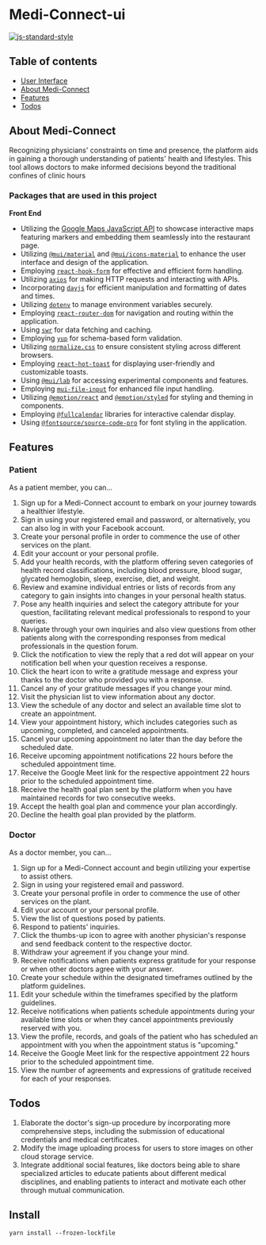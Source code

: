 # Medi-Connect-ui

[![js-standard-style](https://img.shields.io/badge/code%20style-standard-brightgreen.svg)](http://standardjs.com)

## Table of contents

- [User Interface](#User-Interface)
- [About Medi-Connect](#About-Medi-Connect)
- [Features](#Features)
- [Todos](#Todos)

## About Medi-Connect

Recognizing physicians' constraints on time and presence, the platform aids in gaining a thorough understanding of patients' health and lifestyles. This tool allows doctors to make informed decisions beyond the traditional confines of clinic hours

### Packages that are used in this project

**Front End**

- Utilizing the [Google Maps JavaScript API](https://developers.google.com/maps/documentation/javascript/overview) to showcase interactive maps featuring markers and embedding them seamlessly into the restaurant page.
- Utilizing [`@mui/material`](https://www.npmjs.com/package/@mui/material) and [`@mui/icons-material`](https://www.npmjs.com/package/@mui/icons-material) to enhance the user interface and design of the application.
- Employing [`react-hook-form`](https://www.npmjs.com/package/react-hook-form) for effective and efficient form handling.
- Utilizing [`axios`](https://www.npmjs.com/package/axios) for making HTTP requests and interacting with APIs.
- Incorporating [`dayjs`](https://www.npmjs.com/package/dayjs) for efficient manipulation and formatting of dates and times.
- Utilizing [`dotenv`](https://www.npmjs.com/package/dotenv) to manage environment variables securely.
- Employing [`react-router-dom`](https://www.npmjs.com/package/react-router-dom) for navigation and routing within the application.
- Using [`swr`](https://www.npmjs.com/package/swr) for data fetching and caching.
- Employing [`yup`](https://www.npmjs.com/package/yup) for schema-based form validation.
- Utilizing [`normalize.css`](https://www.npmjs.com/package/normalize.css) to ensure consistent styling across different browsers.
- Employing [`react-hot-toast`](https://www.npmjs.com/package/react-hot-toast) for displaying user-friendly and customizable toasts.
- Using [`@mui/lab`](https://www.npmjs.com/package/@mui/lab) for accessing experimental components and features.
- Employing [`mui-file-input`](https://www.npmjs.com/package/mui-file-input) for enhanced file input handling.
- Utilizing [`@emotion/react`](https://www.npmjs.com/package/@emotion/react) and [`@emotion/styled`](https://www.npmjs.com/package/@emotion/styled) for styling and theming in components.
- Employing [`@fullcalendar`](https://www.npmjs.com/package/@fullcalendar) libraries for interactive calendar display.
- Using [`@fontsource/source-code-pro`](https://www.npmjs.com/package/@fontsource/source-code-pro) for font styling in the application.

## Features

### Patient

As a patient member, you can...

1. Sign up for a Medi-Connect account to embark on your journey towards a healthier lifestyle.
2. Sign in using your registered email and password, or alternatively, you can also log in with your Facebook account.
3. Create your personal profile in order to commence the use of other services on the plant.
4. Edit your account or your personal profile.
5. Add your health records, with the platform offering seven categories of health record classifications, including blood pressure, blood sugar, glycated hemoglobin, sleep, exercise, diet, and weight.
6. Review and examine individual entries or lists of records from any category to gain insights into changes in your personal health status.
7. Pose any health inquiries and select the category attribute for your question, facilitating relevant medical professionals to respond to your queries.
8. Navigate through your own inquiries and also view questions from other patients along with the corresponding responses from medical professionals in the question forum.
9. Click the notification to view the reply that a red dot will appear on your notification bell when your question receives a response.
10. Click the heart icon to write a gratitude message and express your thanks to the doctor who provided you with a response.
11. Cancel any of your gratitude messages if you change your mind.
12. Visit the physician list to view information about any doctor.
13. View the schedule of any doctor and select an available time slot to create an appointment.
14. View your appointment history, which includes categories such as upcoming, completed, and canceled appointments.
15. Cancel your upcoming appointment no later than the day before the scheduled date.
16. Receive upcoming appointment notifications 22 hours before the scheduled appointment time.
17. Receive the Google Meet link for the respective appointment 22 hours prior to the scheduled appointment time.
18. Receive the health goal plan sent by the platform when you have maintained records for two consecutive weeks.
19. Accept the health goal plan and commence your plan accordingly.
20. Decline the health goal plan provided by the platform.

### Doctor

As a doctor member, you can...

1. Sign up for a Medi-Connect account and begin utilizing your expertise to assist others.
2. Sign in using your registered email and password.
3. Create your personal profile in order to commence the use of other services on the plant.
4. Edit your account or your personal profile.
5. View the list of questions posed by patients.
6. Respond to patients' inquiries.
7. Click the thumbs-up icon to agree with another physician's response and send feedback content to the respective doctor.
8. Withdraw your agreement if you change your mind.
9. Receive notifications when patients express gratitude for your response or when other doctors agree with your answer.
10. Create your schedule within the designated timeframes outlined by the platform guidelines.
11. Edit your schedule within the timeframes specified by the platform guidelines.
12. Receive notifications when patients schedule appointments during your available time slots or when they cancel appointments previously reserved with you.
13. View the profile, records, and goals of the patient who has scheduled an appointment with you when the appointment status is "upcoming."
14. Receive the Google Meet link for the respective appointment 22 hours prior to the scheduled appointment time.
15. View the number of agreements and expressions of gratitude received for each of your responses.

## Todos

1. Elaborate the doctor's sign-up procedure by incorporating more comprehensive steps, including the submission of educational credentials and medical certificates.
2. Modify the image uploading process for users to store images on other cloud storage service.
3. Integrate additional social features, like doctors being able to share specialized articles to educate patients about different medical disciplines, and enabling patients to interact and motivate each other through mutual communication.

## Install

```
yarn install --frozen-lockfile
```
